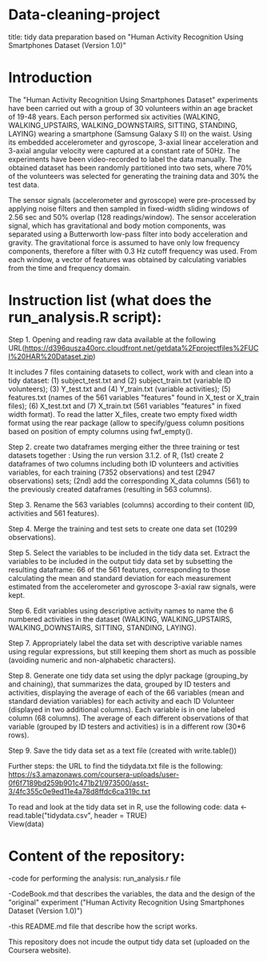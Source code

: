 # Data-cleaning-project

title: tidy data preparation based on "Human Activity Recognition Using Smartphones Dataset (Version 1.0)"

Introduction
=============
The "Human Activity Recognition Using Smartphones Dataset" experiments have been carried out with a group of 30 volunteers within an age bracket of 19-48 years. Each person performed six activities (WALKING, WALKING_UPSTAIRS, WALKING_DOWNSTAIRS, SITTING, STANDING, LAYING) wearing a smartphone (Samsung Galaxy S II) on the waist. Using its embedded accelerometer and gyroscope, 3-axial linear acceleration and 3-axial angular velocity were captured at a constant rate of 50Hz. The experiments have been video-recorded to label the data manually. The obtained dataset has been randomly partitioned into two sets, where 70% of the volunteers was selected for generating the training data and 30% the test data. 

The sensor signals (accelerometer and gyroscope) were pre-processed by applying noise filters and then sampled in fixed-width sliding windows of 2.56 sec and 50% overlap (128 readings/window). The sensor acceleration signal, which has gravitational and body motion components, was separated using a Butterworth low-pass filter into body acceleration and gravity. The gravitational force is assumed to have only low frequency components, therefore a filter with 0.3 Hz cutoff frequency was used. From each window, a vector of features was obtained by calculating variables from the time and frequency domain.

Instruction list (what does the run_analysis.R script):
======================================================
Step 1. Opening and reading raw data
available at the following URL(https://d396qusza40orc.cloudfront.net/getdata%2Fprojectfiles%2FUCI%20HAR%20Dataset.zip) 

It includes 7 files containing datasets to collect, work with and clean into a tidy dataset:
(1) subject_test.txt and (2) subject_train.txt (variable ID volunteers); 
(3) Y_test.txt and (4) Y_train.txt (variable activities); 
(5) features.txt (names of the 561 variables "features" found in X_test or X_train files); 
(6) X_test.txt and (7) X_train.txt (561 variables "features" in fixed width format). 
To read the latter X_files, create two empty fixed width format using the rear package (allow to specify/guess column positions based on position of empty columns using fwf_empty().

Step 2. create two dataframes merging either the three training or test datasets together :
Using the run version 3.1.2. of R,
(1st) create 2 dataframes of two columns including both ID volunteers and activities variables, for each training (7352 observations) and test (2947 observations) sets; (2nd) add the corresponding X_data columns (561) to the previously created dataframes (resulting in 563 columns).

Step 3. Rename the 563 variables (columns) according to their content (ID, activities and 561 features).

Step 4. Merge the training and test sets to create one data set (10299 observations).

Step 5. Select the variables to be included in the tidy data set. 
Extract the variables to be included in the output tidy data set by subsetting the resulting dataframe: 66 of the 561 features, corresponding to those calculating the mean and standard deviation for each measurement estimated from the accelerometer and gyroscope 3-axial raw signals, were kept.

Step 6. Edit variables using descriptive activity names to name the 6 numbered activities in the dataset (WALKING, WALKING_UPSTAIRS, WALKING_DOWNSTAIRS, SITTING, STANDING, LAYING). 

Step 7. Appropriately label the data set with descriptive variable names using regular expressions, but still keeping them short as much as possible (avoiding numeric and non-alphabetic characters).

Step 8. Generate one tidy data set using the dplyr package (grouping_by and chaining), that summarizes the data, grouped by ID testers and activities, displaying the average of each of the 66 variables (mean and standard deviation variables) for each activity and each ID Volunteer (displayed in two additional columns). Each variable is in one labeled column (68 columns). The average of each different observations of that variable (grouped by ID testers and activities) is in a different row (30*6 rows).

Step 9. Save the tidy data set as a text file (created with write.table())

Further steps: 
the URL to find the tidydata.txt file is the following: 
https://s3.amazonaws.com/coursera-uploads/user-0f6f7189bd259b901c471b21/973500/asst-3/4fc355c0e9ed11e4a78d8ffdc6ca319c.txt

To read and look at the tidy data set in R, use the following code:
data <- read.table("tidydata.csv", header = TRUE)   
View(data)


Content of the repository:
============================
-code for performing the analysis: run_analysis.r file

-CodeBook.md that describes the variables, the data and the design of the "original" experiment ("Human Activity Recognition Using Smartphones Dataset (Version 1.0)")

-this README.md file that describe how the script works.

This repository does not incude the output tidy data set (uploaded on the Coursera website).
